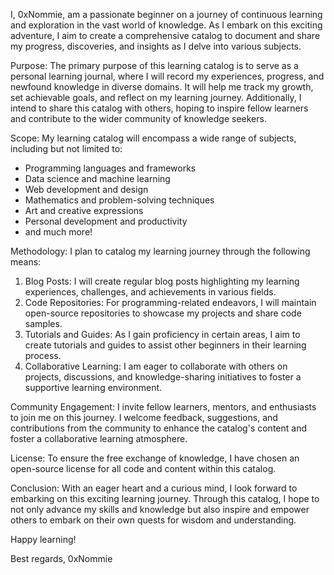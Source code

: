 I, 0xNommie, am a passionate beginner on a journey of continuous learning and exploration in the vast world of knowledge. As I embark on this exciting adventure, I aim to create a comprehensive catalog to document and share my progress, discoveries, and insights as I delve into various subjects.

Purpose:
The primary purpose of this learning catalog is to serve as a personal learning journal, where I will record my experiences, progress, and newfound knowledge in diverse domains. It will help me track my growth, set achievable goals, and reflect on my learning journey. Additionally, I intend to share this catalog with others, hoping to inspire fellow learners and contribute to the wider community of knowledge seekers.

Scope:
My learning catalog will encompass a wide range of subjects, including but not limited to:
- Programming languages and frameworks
- Data science and machine learning
- Web development and design
- Mathematics and problem-solving techniques
- Art and creative expressions
- Personal development and productivity
- and much more!

Methodology:
I plan to catalog my learning journey through the following means:
1. Blog Posts: I will create regular blog posts highlighting my learning experiences, challenges, and achievements in various fields.
2. Code Repositories: For programming-related endeavors, I will maintain open-source repositories to showcase my projects and share code samples.
3. Tutorials and Guides: As I gain proficiency in certain areas, I aim to create tutorials and guides to assist other beginners in their learning process.
4. Collaborative Learning: I am eager to collaborate with others on projects, discussions, and knowledge-sharing initiatives to foster a supportive learning environment.

Community Engagement:
I invite fellow learners, mentors, and enthusiasts to join me on this journey. I welcome feedback, suggestions, and contributions from the community to enhance the catalog's content and foster a collaborative learning atmosphere.

License:
To ensure the free exchange of knowledge, I have chosen an open-source license for all code and content within this catalog. 

Conclusion:
With an eager heart and a curious mind, I look forward to embarking on this exciting learning journey. Through this catalog, I hope to not only advance my skills and knowledge but also inspire and empower others to embark on their own quests for wisdom and understanding.

Happy learning!

Best regards,
0xNommie
